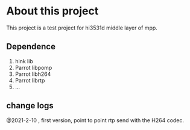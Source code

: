 # About this project

This project is a test project for hi3531d middle layer of mpp.

## Dependence
1. hink lib
2. Parrot libpomp
3. Parrot libh264
4. Parrot librtp
5. ...

## change logs
@2021-2-10 , first version, point to point rtp send with the H264 codec.
